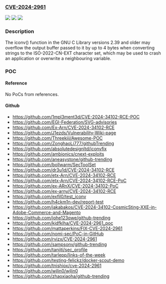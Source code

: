 ### [CVE-2024-2961](https://cve.mitre.org/cgi-bin/cvename.cgi?name=CVE-2024-2961)
![](https://img.shields.io/static/v1?label=Product&message=glibc&color=blue)
![](https://img.shields.io/static/v1?label=Version&message=2.1.93%3C%202.40%20&color=brighgreen)
![](https://img.shields.io/static/v1?label=Vulnerability&message=CWE-787%20Out-of-bounds%20Write&color=brighgreen)

### Description

The iconv() function in the GNU C Library versions 2.39 and older may overflow the output buffer passed to it by up to 4 bytes when converting strings to the ISO-2022-CN-EXT character set, which may be used to crash an application or overwrite a neighbouring variable.

### POC

#### Reference
No PoCs from references.

#### Github
- https://github.com/1mpl3ment3d/CVE-2024-34102-RCE-POC
- https://github.com/EGI-Federation/SVG-advisories
- https://github.com/Ex-Arn/CVE-2024-34102-RCE
- https://github.com/J1ezds/Vulnerability-Wiki-page
- https://github.com/Threekiii/Awesome-POC
- https://github.com/ZonghaoLi777/githubTrending
- https://github.com/absolutedesignltd/iconvfix
- https://github.com/ambionics/cnext-exploits
- https://github.com/aneasystone/github-trending
- https://github.com/bollwarm/SecToolSet
- https://github.com/dr3u1d/CVE-2024-34102-RCE
- https://github.com/etx-Arn/CVE-2024-34102-RCE
- https://github.com/etx-Arn/CVE-2024-34102-RCE-PoC
- https://github.com/ex-ARnX/CVE-2024-34102-PoC
- https://github.com/ex-arny/CVE-2024-34102-RCE
- https://github.com/exfil0/test_iconv
- https://github.com/h4ckm1n-dev/report-test
- https://github.com/jakabakos/CVE-2024-34102-CosmicSting-XXE-in-Adobe-Commerce-and-Magento
- https://github.com/johe123qwe/github-trending
- https://github.com/kjdfklha/CVE-2024-2961_poc
- https://github.com/mattaperkins/FIX-CVE-2024-2961
- https://github.com/nomi-sec/PoC-in-GitHub
- https://github.com/rvizx/CVE-2024-2961
- https://github.com/sampsonv/github-trending
- https://github.com/tanjiti/sec_profile
- https://github.com/tarlepp/links-of-the-week
- https://github.com/testing-felickz/docker-scout-demo
- https://github.com/tnishiox/cve-2024-2961
- https://github.com/wjlin0/wjlin0
- https://github.com/zhaoxiaoha/github-trending

